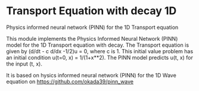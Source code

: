 # Transport Equation with decay 1D
Physics informed neural network (PINN) for the 1D Transport equation

This module implements the Physics Informed Neural Network (PINN) model for the 1D Transport equation with decay. The Transport equation is given by (d/dt - c d/dx -1/2)u = 0, where c is 1. This initial value problem has an initial condition u(t=0, x) =  1/(1+x**2). The PINN model predicts u(t, x) for the input (t, x).

It is based on hysics informed neural network (PINN) for the 1D Wave equation on https://github.com/okada39/pinn_wave
